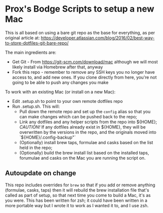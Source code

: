 # Prox's Bodge Scripts to setup a new Mac

This is all based on using a bare git repo as the base for everything, as per original article at:
https://developer.atlassian.com/blog/2016/02/best-way-to-store-dotfiles-git-bare-repo/

The main ingredients are:

  * Get Git - From https://git-scm.com/download/mac although we will most likely install via Homebrew after that, anyway
  * Fork this repo - remember to remove any SSH keys you no longer have access to, and add new ones.  If you clone directly from here, you're not going to be able to push any changes you make

To work with an existing Mac (or install on a new Mac):
  * Edit .setup.sh to point to your own remote dotfiles repo
  * Run .setup.sh.  This will:
    * Pull down the remote repo and set up the `config` alias so that you can make changes which can be pushed back to the repo;
    * Link any dotfiles and any helper scripts from the repo into ${HOME};
      *CAUTION!* If any dotfiles already exist in ${HOME}, they will be overwritten by the versions in the repo, and the originals moved into `${HOME}/.config-backup"`
    * (Optionally) install brew taps, formulae and casks based on the list held in the repo;
    * (Optionally) build the brew install list based on the installed taps, forumulae and casks on the Mac you are running the script on.
 
## Autoupdate on change

This repo includes overrides for `brew` so that if you add or remove anything (formulae, casks, taps) then it will rebuild the brew installation file that's called as part of setup, so that next time you come to build a Mac, it's as you were.
This has been written for zsh; it could have been written in a more portable way but I wrote it to work as I wanted it to, and I use zsh.
